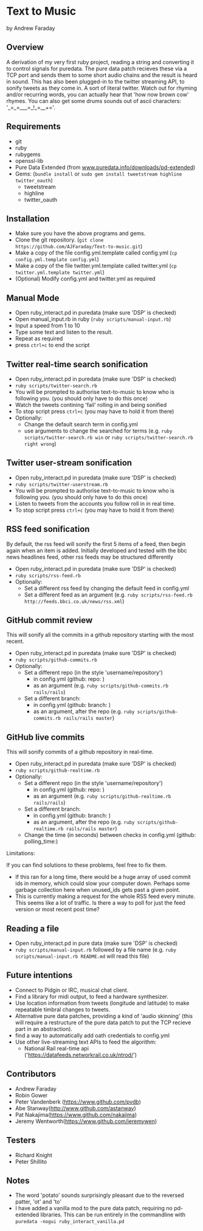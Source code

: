 Text to Music
=============
by Andrew Faraday

Overview
--------
A derivation of my very first ruby project, reading a string and converting it to control signals for puredata. The pure data patch recieves these via a TCP port and sends them to some short audio chains and the result is heard in sound.
This has also been plugged-in to the twitter streaming API, to sonify tweets as they come in. A sort of literal twitter. 
Watch out for rhyming and/or recurring words, you can actually hear that 'how now brown cow' rhymes. You can also get some drums sounds out of ascii characters: '\_=\_=\_\_\_=\_\!\_=\_\_\+='.

Requirements
------------
* git 
* ruby
* rubygems 
* openssl-lib
* Pure Data Extended (from www.puredata.info/downloads/pd-extended)
* Gems: (`bundle install` or `sudo gem install tweetstream highline twitter_oauth`)
    * tweetstream
    * highline
    * twitter_oauth    

Installation
------------

* Make sure you have the above programs and gems.
* Clone the git repository. (`git clone https://github.com/AJFaraday/Text-to-music.git`)
* Make a copy of the file config.yml.template called config.yml (`cp config.yml.template config.yml`)
* Make a copy of the file twitter.yml.template called twitter.yml (`cp twitter.yml.template twitter.yml`)
* (Optional) Modify config.yml and twitter.yml as required

Manual Mode
-----------
* Open ruby_interact.pd in puredata (make sure 'DSP' is checked)
* Open manual_input.rb in ruby (`ruby scripts/manual-input.rb`)
* Input a speed from 1 to 10
* Type some text and listen to the result.
* Repeat as required
* press `ctrl+c` to end the script

Twitter real-time search sonification
-------------------------------------

* Open ruby_interact.pd in puredata (make sure 'DSP' is checked)
* `ruby scripts/twitter-search.rb`
* You will be prompted to authorise text-to-music to know who is following you. (you should only have to do this once)
* Watch the tweets contining 'fail' rolling in and being sonified
* To stop script press `ctrl+c` (you may have to hold it from there)
* Optionally:
    * Change the default search term in config.yml
    * use arguments to change the searched for terms (e.g. `ruby scripts/twitter-search.rb win` or `ruby scripts/twitter-search.rb right wrong`)

Twitter user-stream sonification
--------------------------------

* Open ruby_interact.pd in puredata (make sure 'DSP' is checked)
* `ruby scripts/twitter-userstream.rb`
* You will be prompted to authorise text-to-music to know who is following you. (you should only have to do this once)
* Listen to tweets from the accounts you follow roll in in real time.
* To stop script press `ctrl+c` (you may have to hold it from there)


RSS feed sonification
---------------------

By default, the rss feed will sonify the first 5 items of a feed, then begin again when an item is added.
Initially developed and tested with the bbc news headlines feed, other rss feeds may be structured differently

* Open ruby_interact.pd in puredata (make sure 'DSP' is checked)
* `ruby scripts/rss-feed.rb`
* Optionally:
  * Set a different rss feed by changing the default feed in config.yml
  * Set a different feed as an argument (e.g. `ruby scripts/rss-feed.rb http://feeds.bbci.co.uk/news/rss.xml`)

GitHub commit review
--------------------

This will sonify all the commits in a github repository starting with the most recent.

* Open ruby_interact.pd in puredata (make sure 'DSP' is checked)
* `ruby scripts/github-commits.rb`
* Optionally:
  * Set a different repo (in the style 'username/repository')
    * in config.yml (github: repo: )
    * as an argument (e.g. `ruby scripts/github-commits.rb rails/rails`)
  * Set a different branch:
    * in config.yml (github: branch: )
    * as an argument, after the repo (e.g. `ruby scripts/github-commits.rb rails/rails master`)


GitHub live commits
-------------------

This will sonify commits of a github repository in real-time.

* Open ruby_interact.pd in puredata (make sure 'DSP' is checked)
* `ruby scripts/github-realtime.rb`
* Optionally:
  * Set a different repo (in the style 'username/repository')
    * in config.yml (github: repo: )
    * as an argument (e.g. `ruby scripts/github-realtime.rb rails/rails`)
  * Set a different branch:
    * in config.yml (github: branch: )
    * as an argument, after the repo (e.g. `ruby scripts/github-realtime.rb rails/rails master`)
  * Change the time (in seconds) between checks in config.yml (github: polling_time:)

Limitations:

If you can find solutions to these problems, feel free to fix them.

* If this ran for a long time, there would be a huge array of used commit ids in memory, which could slow your computer down. Perhaps some garbage collection here when unused_ids gets past a given point.
* This is currently making a request for the whole RSS feed every minute. This seems like a lot of traffic. Is there a way to poll for just the feed version or most recent post time?

Reading a file
--------------

* Open ruby_interact.pd in pure data (make sure 'DSP' is checked)
* `ruby scripts/manual-input.rb` followed by a file name (e.g. `ruby scripts/manual-input.rb README.md` will read this file)

Future intentions
-----------------
* Connect to Pidgin or IRC, musical chat client. 
* Find a library for midi output, to feed a hardware synthesizer.
* Use location information from tweets (longitude and latitude) to make repeatable timbral changes to tweets.
* Alternative pure data patches, providing a kind of 'audio skinning' (this will require a restructure of the pure data patch to put the TCP recieve part in an abstraction).
* find a way to automatically add oath credentials to config.yml
* Use other live-streaming text APIs to feed the algorithm:
  * National Rail real-time api ('https://datafeeds.networkrail.co.uk/ntrod/')

Contributors
------------
* Andrew Faraday
* Robin Gower
* Peter Vandenberk (https://www.github.com/pvdb)
* Abe Stanway(http://www.github.com/astanway)
* Pat Nakajima(https://www.github.com/nakajima)
* Jeremy Wentworth(https://www.github.com/jeremywen)

Testers
-------
* Richard Knight
* Peter Shillito

Notes
-----

* The word 'potato' sounds surprisingly pleasant due to the reversed patter, 'ot' and 'to'
* I have added a vanilla mod to the pure data patch, requiring no pd-extended libraries. This can be run entirely in the commandline with `puredata -nogui ruby_interact_vanilla.pd`
